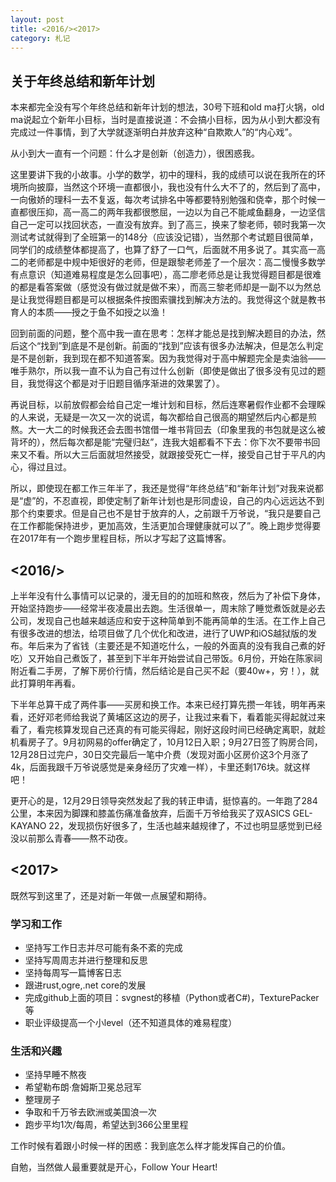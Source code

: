 ```yaml
---
layout: post
title: <2016/><2017>
category: 札记
---
```

## 关于年终总结和新年计划

本来都完全没有写个年终总结和新年计划的想法，30号下班和old ma打火锅，old ma说起立个新年小目标，当时是直接说道：不会搞小目标，因为从小到大都没有完成过一件事情，到了大学就逐渐明白并放弃这种“自欺欺人”的“内心戏”。

从小到大一直有一个问题：什么才是创新（创造力），很困惑我。

这里要讲下我的小故事。小学的数学，初中的理科，我的成绩可以说在我所在的环境所向披靡，当然这个环境一直都很小，我也没有什么大不了的，然后到了高中，一向傲娇的理科一去不复返，每次考试排名中等都要特别勉强和侥幸，那个时候一直都很压抑，高一高二的两年我都很憋屈，一边以为自己不能咸鱼翻身，一边坚信自己一定可以找回状态，一直没有放弃。到了高三，换来了黎老师，顿时我第一次测试考试就得到了全班第一的148分（应该没记错），当然那个考试题目很简单，同学们的成绩整体都提高了，也算了舒了一口气，后面就不用多说了。其实高一高二的老师都是中规中矩很好的老师，但是跟黎老师差了一个层次：高二慢慢多数学有点意识（知道难易程度是怎么回事吧），高二廖老师总是让我觉得题目都是很难的都是看答案做（感觉没有做过就是做不来），而高三黎老师却是一副不以为然总是让我觉得题目都是可以根据条件按图索骥找到解决方法的。我觉得这个就是教书育人的本质——授之于鱼不如授之以渔！

回到前面的问题，整个高中我一直在思考：怎样才能总是找到解决题目的办法，然后这个“找到”到底是不是创新。前面的“找到”应该有很多办法解决，但是怎么判定是不是创新，我到现在都不知道答案。因为我觉得对于高中解题完全是卖油翁——唯手熟尔，所以我一直不认为自己有过什么创新（即使是做出了很多没有见过的题目，我觉得这个都是对于旧题目循序渐进的效果罢了）。

再说目标，以前放假都会给自己定一堆计划和目标，然后连寒暑假作业都不会理睬的人来说，无疑是一次又一次的说谎，每次都给自己很高的期望然后内心都是煎熬。大一大二的时候我还会去图书馆借一堆书背回去（印象里我的书包就是这么被背坏的），然后每次都是能“完璧归赵”，连我大姐都看不下去：你下次不要带书回来又不看。所以大三后面就坦然接受，就跟接受死亡一样，接受自己甘于平凡的内心，得过且过。

所以，即使现在都工作三年半了，我还是觉得“年终总结”和“新年计划”对我来说都是“虚”的，不忍直视，即使定制了新年计划也是形同虚设，自己的内心远远达不到那个约束要求。但是自己也不是甘于放弃的人，之前跟千万爷说，“我只是要自己在工作都能保持进步，更加高效，生活更加合理健康就可以了”。晚上跑步觉得要在2017年有一个跑步里程目标，所以才写起了这篇博客。

## <2016/>

上半年没有什么事情可以记录的，漫无目的的加班和熬夜，然后为了补偿下身体，开始坚持跑步——经常半夜凌晨出去跑。生活很单一，周末除了睡觉煮饭就是必去公司，发现自己也越来越适应和安于这种简单到不能再简单的生活。在工作上自己有很多改进的想法，给项目做了几个优化和改进，进行了UWP和iOS越狱版的发布。年后来为了省钱（主要还是不知道吃什么，一般的外面真的没有我自己煮的好吃）又开始自己煮饭了，甚至到下半年开始尝试自己带饭。6月份，开始在陈家祠附近看二手房，了解下房价行情，然后结论是自己买不起（要40w+，穷！），就此打算明年再看。

下半年总算干成了两件事——买房和换工作。本来已经打算先攒一年钱，明年再来看，还好邓老师给我说了黄埔区这边的房子，让我过来看下，看着能买得起就过来看了，看完核算发现自己还真的有可能买得起，刚好这段时间已经确定离职，就趁机看房子了。9月初网易的offer确定了，10月12日入职；9月27日签了购房合同，12月28日过完户，30日交完最后一笔中介费（发现对面小区房价这3个月涨了4k，后面我跟千万爷说感觉是亲身经历了灾难一样），卡里还剩176块。就这样吧！

更开心的是，12月29日领导突然发起了我的转正申请，挺惊喜的。一年跑了284公里，本来因为脚踝和膝盖伤痛准备放弃，后面千万爷给我买了双ASICS GEL-KAYANO 22，发现损伤好很多了，生活也越来越规律了，不过也明显感觉到已经没以前那么青春——熬不动夜。

## <2017>

既然写到这里了，还是对新一年做一点展望和期待。

### 学习和工作

- 坚持写工作日志并尽可能有条不紊的完成
- 坚持写周周志并进行整理和反思
- 坚持每周写一篇博客日志
- 跟进rust,ogre,.net core的发展
- 完成github上面的项目：svgnest的移植（Python或者C#)，TexturePacker等
- 职业评级提高一个小level（还不知道具体的难易程度）

### 生活和兴趣

- 坚持早睡不熬夜
- 希望勒布朗·詹姆斯卫冕总冠军
- 整理房子
- 争取和千万爷去欧洲或美国浪一次
- 跑步平均1次/每周，希望达到366公里里程

工作时候有着跟小时候一样的困惑：我到底怎么样才能发挥自己的价值。

自勉，当然做人最重要就是开心，Follow Your Heart!
